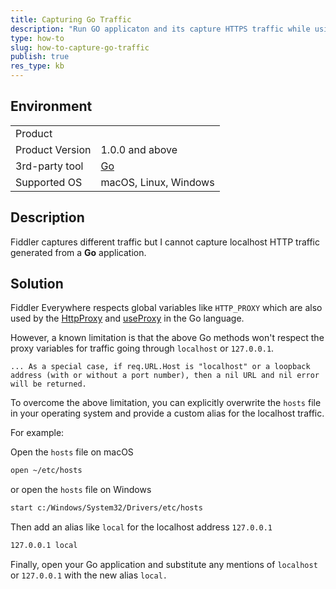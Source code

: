 ```yaml
---
title: Capturing Go Traffic
description: "Run GO applicaton and its capture HTTPS traffic while using the Fiddler Everywhere proxy debugging tool."
type: how-to
slug: how-to-capture-go-traffic
publish: true
res_type: kb
---
```



## Environment

|   |   |
|---|---|
| Product   |
| Product Version | 1.0.0 and above  |
| 3rd-party tool | [Go](https://go.dev/) |
| Supported OS | macOS, Linux, Windows |


## Description

Fiddler captures different traffic but I cannot capture localhost HTTP traffic generated from a **Go** application.


## Solution


Fiddler Everywhere respects global variables like `HTTP_PROXY` which are also used by the [HttpProxy](https://pkg.go.dev/golang.org/x/net/http/httpproxy#Config.ProxyFunc) and [useProxy](https://github.com/golang/net/blob/c0dbc17a35534bf2e581d7a942408dc936316da4/http/httpproxy/proxy.go#L172) in the Go language.

However, a known limitation is that the above Go methods won't respect the proxy variables for traffic going through `localhost` or `127.0.0.1`.

```
... As a special case, if req.URL.Host is "localhost" or a loopback address (with or without a port number), then a nil URL and nil error will be returned.
```

To overcome the above limitation, you can explicitly overwrite the `hosts` file in your operating system and provide a custom alias for the localhost traffic.

For example: 

Open the `hosts` file on macOS
```bash
open ~/etc/hosts
```

or open the `hosts` file on Windows
```bash
start c:/Windows/System32/Drivers/etc/hosts
```

Then add an alias like `local` for the localhost address `127.0.0.1`

```bash
127.0.0.1 local
```

Finally, open your Go application and substitute any mentions of `localhost` or `127.0.0.1` with the new alias `local.`

